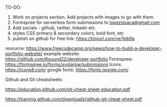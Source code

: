 TO-DO:
1. Work on projects section. Add projects with images to go with them.
2. Formspree for serverless form submissions to lopezissaca@gmail.com
3. Add socials - github, twitter, linkedn etc.
4. styles CSS primary & secondary colors, bold font, etc 
5. publish on github for free 
    link: https://tinyurl.com/ye7ejb9a 

resource: https://www.freecodecamp.org/news/how-to-build-a-developer-portfolio-website/
example website: https://github.com/Ksound22/developer-portfolio
Formspree: https://formspree.io/forms/xvolarpw/submissions
Icons: https://icons8.com/
google fonts: https://fonts.google.com/

Github and Git cheatsheets:

https://education.github.com/git-cheat-sheet-education.pdf

https://training.github.com/downloads/github-git-cheat-sheet.pdf

